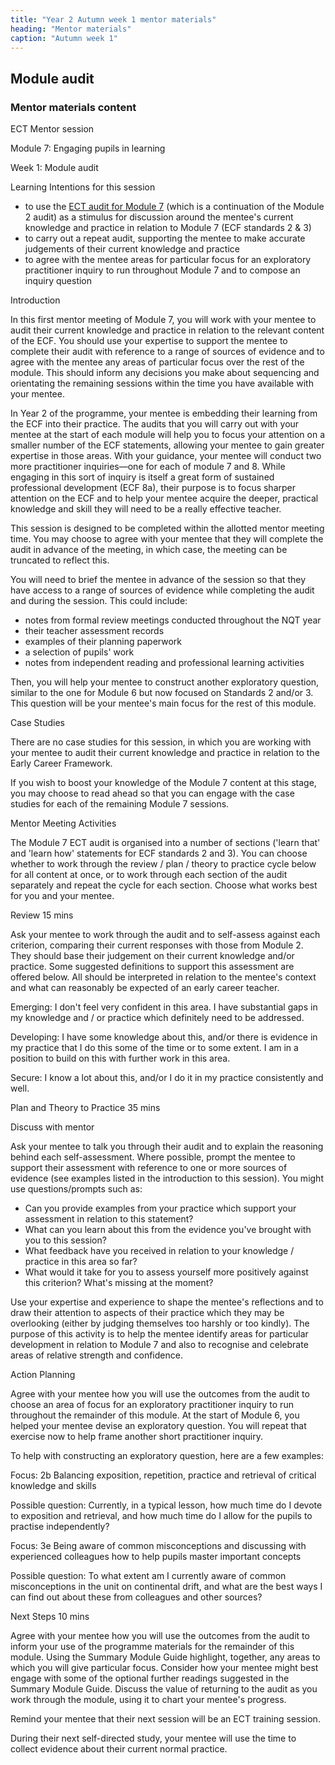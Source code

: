 ```yaml
---
title: "Year 2 Autumn week 1 mentor materials"
heading: "Mentor materials"
caption: "Autumn week 1"
---
```


## Module audit

### Mentor materials content

ECT Mentor session

Module 7: Engaging pupils in learning

Week 1: Module audit

Learning Intentions for this session

- to use the [ECT audit for Module 7](/assets/materials/ucl-01_Module-7-Audit.pdf) (which is a continuation of the Module 2 audit) as a stimulus for discussion around the mentee's current knowledge and practice in relation to Module 7 (ECF standards 2 & 3)
- to carry out a repeat audit, supporting the mentee to make accurate judgements of their current knowledge and practice
- to agree with the mentee areas for particular focus for an exploratory practitioner inquiry to run throughout Module 7 and to compose an inquiry question

Introduction

In this first mentor meeting of Module 7, you will work with your mentee to audit their current knowledge and practice in relation to the relevant content of the ECF. You should use your expertise to support the mentee to complete their audit with reference to a range of sources of evidence and to agree with the mentee any areas of particular focus over the rest of the module. This should inform any decisions you make about sequencing and orientating the remaining sessions within the time you have available with your mentee.

In Year 2 of the programme, your mentee is embedding their learning from the ECF into their practice. The audits that you will carry out with your mentee at the start of each module will help you to focus your attention on a smaller number of the ECF statements, allowing your mentee to gain greater expertise in those areas. With your guidance, your mentee will conduct two more practitioner inquiries—one for each of module 7 and 8. While engaging in this sort of inquiry is itself a great form of sustained professional development (ECF 8a), their purpose is to focus sharper attention on the ECF and to help your mentee acquire the deeper, practical knowledge and skill they will need to be a really effective teacher.

This session is designed to be completed within the allotted mentor meeting time. You may choose to agree with your mentee that they will complete the audit in advance of the meeting, in which case, the meeting can be truncated to reflect this.

You will need to brief the mentee in advance of the session so that they have access to a range of sources of evidence while completing the audit and during the session. This could include:

- notes from formal review meetings conducted throughout the NQT year
- their teacher assessment records
- examples of their planning paperwork
- a selection of pupils' work
- notes from independent reading and professional learning activities

Then, you will help your mentee to construct another exploratory question, similar to the one for Module 6 but now focused on Standards 2 and/or 3. This question will be your mentee's main focus for the rest of this module.

Case Studies

There are no case studies for this session, in which you are working with your mentee to audit their current knowledge and practice in relation to the Early Career Framework.

If you wish to boost your knowledge of the Module 7 content at this stage, you may choose to read ahead so that you can engage with the case studies for each of the remaining Module 7 sessions.

Mentor Meeting Activities

The Module 7 ECT audit is organised into a number of sections ('learn that' and 'learn how' statements for ECF standards 2 and 3). You can choose whether to work through the review / plan / theory to practice cycle below for all content at once, or to work through each section of the audit separately and repeat the cycle for each section. Choose what works best for you and your mentee.

Review 15 mins

Ask your mentee to work through the audit and to self-assess against each criterion, comparing their current responses with those from Module 2. They should base their judgement on their current knowledge and/or practice. Some suggested definitions to support this assessment are offered below. All should be interpreted in relation to the mentee's context and what can reasonably be expected of an early career teacher.

Emerging: I don't feel very confident in this area. I have substantial gaps in my knowledge and / or practice which definitely need to be addressed.

Developing: I have some knowledge about this, and/or there is evidence in my practice that I do this some of the time or to some extent. I am in a position to build on this with further work in this area.

Secure: I know a lot about this, and/or I do it in my practice consistently and well.

Plan and Theory to Practice 35 mins

Discuss with mentor

Ask your mentee to talk you through their audit and to explain the reasoning behind each self-assessment. Where possible, prompt the mentee to support their assessment with reference to one or more sources of evidence (see examples listed in the introduction to this session). You might use questions/prompts such as:

- Can you provide examples from your practice which support your assessment in relation to this statement?
- What can you learn about this from the evidence you've brought with you to this session?
- What feedback have you received in relation to your knowledge / practice in this area so far?
- What would it take for you to assess yourself more positively against this criterion? What's missing at the moment?

Use your expertise and experience to shape the mentee's reflections and to draw their attention to aspects of their practice which they may be overlooking (either by judging themselves too harshly or too kindly). The purpose of this activity is to help the mentee identify areas for particular development in relation to Module 7 and also to recognise and celebrate areas of relative strength and confidence.

Action Planning

Agree with your mentee how you will use the outcomes from the audit to choose an area of focus for an exploratory practitioner inquiry to run throughout the remainder of this module. At the start of Module 6, you helped your mentee devise an exploratory question. You will repeat that exercise now to help frame another short practitioner inquiry.

To help with constructing an exploratory question, here are a few examples:

Focus: 2b Balancing exposition, repetition, practice and retrieval of critical knowledge and skills

Possible question: Currently, in a typical lesson, how much time do I devote to exposition and retrieval, and how much time do I allow for the pupils to practise independently?

Focus: 3e Being aware of common misconceptions and discussing with experienced colleagues how to help pupils master important concepts

Possible question: To what extent am I currently aware of common misconceptions in the unit on continental drift, and what are the best ways I can find out about these from colleagues and other sources?

Next Steps 10 mins

Agree with your mentee how you will use the outcomes from the audit to inform your use of the programme materials for the remainder of this module. Using the Summary Module Guide highlight, together, any areas to which you will give particular focus. Consider how your mentee might best engage with some of the optional further readings suggested in the Summary Module Guide. Discuss the value of returning to the audit as you work through the module, using it to chart your mentee's progress.

Remind your mentee that their next session will be an ECT training session.

During their next self-directed study, your mentee will use the time to collect evidence about their current normal practice.
